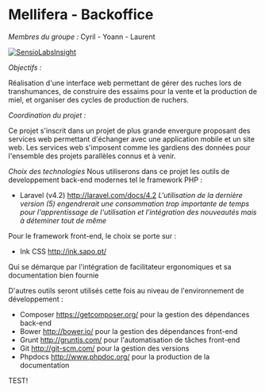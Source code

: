 # Mellifera - Backoffice

_Membres du groupe :_
Cyril - Yoann - Laurent

[![SensioLabsInsight](https://insight.sensiolabs.com/projects/25e2b5cb-c6e7-4cd9-81d5-f6ad53d64a1a/big.png)](https://insight.sensiolabs.com/projects/25e2b5cb-c6e7-4cd9-81d5-f6ad53d64a1a)

_Objectifs :_

Réalisation d'une interface web permettant de gérer des ruches lors de transhumances, de construire des essaims pour la vente et la production de miel, et organiser des cycles de production de ruchers.

_Coordination du projet :_

Ce projet s'inscrit dans un projet de plus grande envergure proposant des services web permettant d'échanger avec une application mobile et un site web.
Les services web s'imposent comme les gardiens des données pour l'ensemble des projets parallèles connus et à venir.

_Choix des technologies_
Nous utiliserons dans ce projet les outils de developpement back-end modernes tel le framework PHP :

*  Laravel (v4.2) http://laravel.com/docs/4.2
_L'utilisation de la dernière version (5) engendrerait une consommation trop importante de temps pour l'apprentissage de l'utilisation et l'intégration des nouveautés mais à déteminer tout de même_

Pour le framework front-end, le choix se porte sur :

*  Ink CSS http://ink.sapo.pt/

Qui se démarque par l'intégration de facilitateur ergonomiques et sa documentation bien fournie

D'autres outils seront utilisés cette fois au niveau de l'environnement de développement :

*  Composer https://getcomposer.org/ pour la gestion des dépendances back-end
*  Bower http://bower.io/ pour la gestion des dépendances front-end
*  Grunt http://gruntjs.com/ pour l'automatisation de tâches front-end
*  Git http://git-scm.com/ pour la gestion des versions
*  Phpdocs http://www.phpdoc.org/ pour la production de la documentation

TEST!


